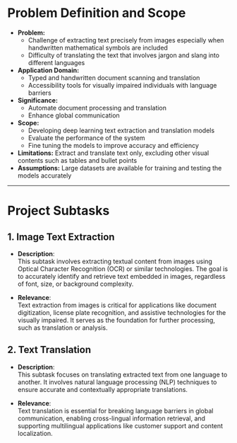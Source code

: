 # Problem Definition and Scope
- **Problem:**
  - Challenge of extracting text precisely from images especially when handwritten mathematical symbols are included
  - Difficulty of translating the text that involves jargon and slang into different languages
- **Application Domain:**
  - Typed and handwritten document scanning and translation
  - Accessibility tools for visually impaired individuals with language barriers
- **Significance:**
  - Automate document processing and translation
  - Enhance global communication
- **Scope:**
  - Developing deep learning text extraction and translation models
  - Evaluate the performance of the system
  - Fine tuning the models to improve accuracy and efficiency
- **Limitations:** Extract and translate text only, excluding other visual contents such as tables and bullet points
- **Assumptions:** Large datasets are available for training and testing the models accurately

---

# Project Subtasks

## 1. Image Text Extraction
- **Description**:  
  This subtask involves extracting textual content from images using Optical Character Recognition (OCR) or similar technologies. The goal is to accurately identify and retrieve text embedded in images, regardless of font, size, or background complexity.
  
- **Relevance**:  
  Text extraction from images is critical for applications like document digitization, license plate recognition, and assistive technologies for the visually impaired. It serves as the foundation for further processing, such as translation or analysis.

## 2. Text Translation
- **Description**:  
  This subtask focuses on translating extracted text from one language to another. It involves natural language processing (NLP) techniques to ensure accurate and contextually appropriate translations.
  
- **Relevance**:  
  Text translation is essential for breaking language barriers in global communication, enabling cross-lingual information retrieval, and supporting multilingual applications like customer support and content localization.
